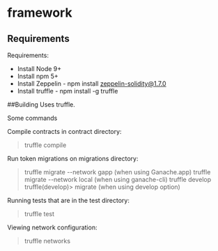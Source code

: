 # framework

## Requirements
Requirements:
- Install Node 9+
- Install npm 5+
- Install Zeppelin - npm install zeppelin-solidity@1.7.0
- Install truffle  - npm install -g truffle

##Building
Uses truffle.

Some commands

Compile contracts in contract directory:
> truffle compile

Run token migrations on migrations directory:
> truffle migrate --network gapp (when using Ganache.app)
> truffle migrate --network local (when using ganache-cli)
> truffle develop
   truffle(develop)> migrate (when using develop option) 

Running tests that are in the test directory:
> truffle test

Viewing network configuration:
> truffle networks


